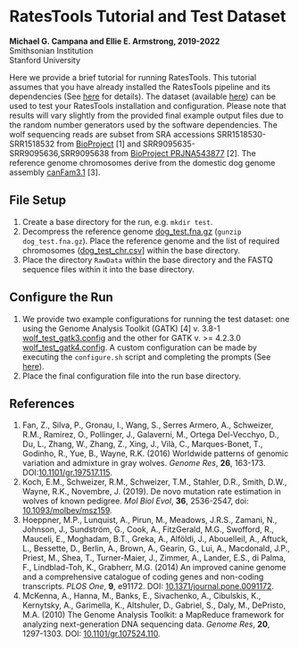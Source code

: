 # RatesTools Tutorial and Test Dataset

__Michael G. Campana and Ellie E. Armstrong, 2019-2022__  
Smithsonian Institution  
Stanford University  

Here we provide a brief tutorial for running RatesTools. This tutorial assumes that you have already installed the RatesTools pipeline and its dependencies (See [here](https://github.com/campanam/RatesTools#installation-and-configuration) for details). The dataset (available [here](###)) can be used to test your RatesTools installation and configuration. Please note that results will vary slightly from the provided final example output files due to the random number generators used by the software dependencies. The wolf sequencing reads are subset from SRA accessions SRR1518530-SRR1518532 from [BioProject](https://www.ncbi.nlm.nih.gov/bioproject/PRJNA255370) [1] and SRR9095635-SRR9095636,SRR9095638 from [BioProject PRJNA543877](https://www.ncbi.nlm.nih.gov/bioproject/PRJNA543877/) [2]. The reference genome chromosomes derive from the domestic dog genome assembly [canFam3.1](https://www.ncbi.nlm.nih.gov/assembly/GCF_000002285.3/) [3].  

## File Setup  
1. Create a base directory for the run, e.g. `mkdir test`.  
2. Decompress the reference genome [dog_test.fna.gz](dog_test.fna.gz) (`gunzip dog_test.fna.gz`). Place the reference genome and the list of required chromosomes ([dog_test_chr.csv](dog_test_chr.csv)] within the base directory.  
3. Place the directory `RawData` within the base directory and the FASTQ sequence files within it into the base directory.  

## Configure the Run  
1. We provide two example configurations for running the test dataset: one using the Genome Analysis Toolkit (GATK) [4] v. 3.8-1 [wolf_test_gatk3.config](wolf_test_gatk3.config) and the other for GATK v. >= 4.2.3.0 [wolf_test_gatk4.config](wolf_test_gatk4.config). A custom configuration can be made by executing the `configure.sh` script and completing the prompts (See [here](https://github.com/campanam/RatesTools/blob/main/README.md#configure-the-pipeline)).  
2. Place the final configuration file into the run base directory.  

## References  
1. Fan, Z., Silva, P., Gronau, I., Wang, S., Serres Armero, A., Schweizer, R.M., Ramirez, O., Pollinger, J., Galaverni, M., Ortega Del-Vecchyo, D., Du, L., Zhang, W., Zhang, Z., Xing, J., Vilà, C., Marques-Bonet, T., Godinho, R., Yue, B., Wayne, R.K. (2016) Worldwide patterns of genomic variation and admixture in gray wolves. *Genome Res*, __26__, 163-173. DOI:[10.1101/gr.197517.115](https://genome.cshlp.org/content/26/2/163.short).  
2. Koch, E.M., Schweizer, R.M., Schweizer, T.M., Stahler, D.R., Smith, D.W., Wayne, R.K., Novembre, J. (2019). De novo mutation rate estimation in wolves of known pedigree. *Mol Biol Evol*, __36__, 2536-2547, doi: [10.1093/molbev/msz159](https://academic.oup.com/mbe/article/36/11/2536/5531468?login=true).  
3. Hoeppner, M.P., Lunquist, A., Pirun, M., Meadows, J.R.S., Zamani, N., Johnson, J., Sundström, G., Cook, A., FitzGerald, M.G., Swofford, R., Mauceli, E., Moghadam, B.T., Greka, A., Alföldi, J., Abouelleil, A., Aftuck, L., Bessette, D., Berlin, A., Brown, A., Gearin, G., Lui, A., Macdonald, J.P., Priest, M., Shea, T., Turner-Maier, J., Zimmer, A., Lander, E.S., di Palma, F., Lindblad-Toh, K., Grabherr, M.G. (2014) An improved canine genome and a comprehensive catalogue of coding genes and non-coding transcripts. *PLOS One*, __9__, e91172. DOI: [10.1371/journal.pone.0091172](https://doi.org/10.1371/journal.pone.0091172).  
4.  McKenna, A., Hanna, M., Banks, E., Sivachenko, A., Cibulskis, K., Kernytsky, A., Garimella, K., Altshuler, D., Gabriel, S., Daly, M., DePristo, M.A. (2010) The Genome Analysis Toolkit: a MapReduce framework for analyzing next-generation DNA sequencing data. *Genome Res*, __20__, 1297-1303. DOI: [10.1101/gr.107524.110](https://genome.cshlp.org/content/20/9/1297.abstract).  
